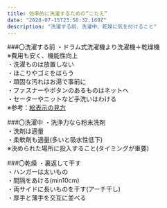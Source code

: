 ```yaml
---
title: 効率的に洗濯するための“こたえ”
date: "2020-07-15T23:58:32.169Z"
description: "洗濯する前、洗濯中、乾燥に気を付けること"
---
```


###〇洗濯する前
・ドラム式洗濯機より洗濯機＋乾燥機  
※費用も安く、機能性向上  
・洗濯ものは放置しない  
・ほこりやゴミをはらう  
・頑固な汚れはお湯で事前に    
・ファスナーやボタンのあるものはネットへ  
・セーターやニットなど手洗いはわける  
※参考：[絵表示の見方](https://lidea.today/articles/6)

###〇洗濯中
・洗浄力なら粉末洗剤  
・洗剤は適量  
・柔軟剤も適量(多いと吸水性低下)  
※決められた場所に投入すること(タイミングが重要)

###〇乾燥
・裏返して干す  
・ハンガーは太いもの  
・間隔をあける(min10cm)  
・両サイドに長いものを干す(アーチ干し)  
・厚手と薄手を交互に並べる  


